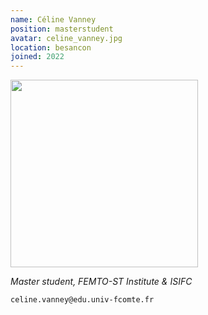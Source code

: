 ```yaml
---
name: Céline Vanney
position: masterstudent
avatar: celine_vanney.jpg
location: besancon
joined: 2022
---
```


<img width="300" src="{{site.baseurl}}/images/people/{{page.avatar}}" data-action="zoom">

_Master student, FEMTO-ST Institute & ISIFC_<br>

<i class="fa fa-envelope-o"></i> `celine.vanney@edu.univ-fcomte.fr` <br>
<!-- <i class="fa fa-bar-chart-o" /> [Google Scholar](https://scholar.google.com/citations?user=jnST06UAAAAJ) <br>
<i class="fa fa-github" /> [Github](https://github.com/jjau) <br>
<i class="fa fa-twitter" /> [Twitter](https://twitter.com/jjtokyo) <br> -->


<!-- ### Bio 

My undergrad was at Dartmouth College, where I mostly did Computer Science and Engineering, but sparked an interest in the connection between AI and neuroscience. This led me in 2014 to a PhD program in Computer Science at the University of Rochester, where I quickly discovered that making "brain inspired AI" means first understanding "brains." I transferred to the Brain and Cognitive Science department in 2015, where I did my main PhD work on Bayesian Inference in low-level visual perception, graduating in fall 2020. 

### Research Interests

Everyone keeps talking about optimal Bayesian brains (myself included). What does this really mean? How far can this metaphor take us? When, why, and how do optimal agents use probability to reason about the world? And, finally, what can all of this really tell us about the brain? 

-->